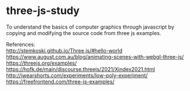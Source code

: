 # three-js-study


To understand the basics of computer graphics through javascript by copying and modifying the source code from three js examples.

References:
<br>
http://stemkoski.github.io/Three.js/#hello-world
<br>
https://www.august.com.au/blog/animating-scenes-with-webgl-three-js/
<br>
https://threejs.org/examples/
<br>
https://hofk.de/main/discourse.threejs/2021/Xindex2021.html
<br>
http://iwearshorts.com/experiments/low-poly-experiment/
<br>
https://freefrontend.com/three-js-examples/
